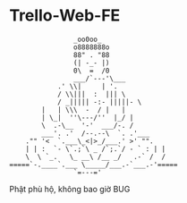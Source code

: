 # Trello-Web-FE

                    _oo0oo_
                    o8888888o
                    88" . "88
                    (| -_- |)
                    0\  =  /0
                    ___/`---'\___
                .' \\|     | '.
                / \\|||  :  ||| \
                / _||||| -:- |||||- \
            |   | \\\  -  / |   |
            | \_|  ''\---/''  |_/ |
            \  .-\__  '-'  ___/-. /
            ___'. .'  /--.--\  `. .'___
        ."" '<  `.___\_<|>_/___.' >' "".
        | | :  `- \`.;`\ _ /`;.`/ - ` : | |
        \  \ `_.   \_ __\ /__ _/   .-` /  /
    =====`-.____`.___ \_____/___.-`___.-'=====
                    `=---='

Phật phù hộ, không bao giờ BUG
